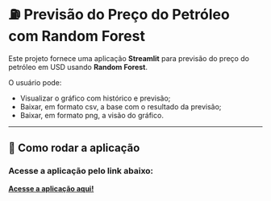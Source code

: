 # ⛽ Previsão do Preço do Petróleo com Random Forest

Este projeto fornece uma aplicação **Streamlit** para previsão do preço do petróleo em USD usando **Random Forest**.

O usuário pode:
- Visualizar o gráfico com histórico e previsão;
- Baixar, em formato csv, a base com o resultado da previsão;
- Baixar, em formato png, a visão do gráfico.

---

## 🚀 Como rodar a aplicação

### Acesse a aplicação pelo link abaixo:

**[Acesse a aplicação aqui!](https://postech-fiap-previsao-petroleo-u4u34j6bomajilhvgt3nhg.streamlit.app/)**